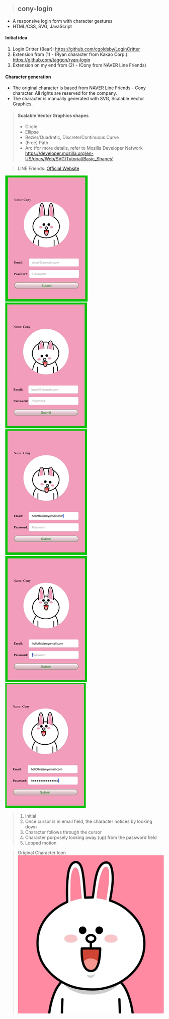> ## cony-login
- A responsive login form with character gestures
- HTML/CSS, SVG, JavaScript

#### Initial idea
  1) Login Critter (Bear): https://github.com/cgoldsby/LoginCritter
  2) Extension from (1) - (Ryan character from Kakao Corp.): https://github.com/taggon/ryan-login
  3) Extension on my end from (2) - (Cony from NAVER Line Friends)

#### Character generation
- The original character is based from NAVER Line Friends - Cony character. All rights are reserved for the company.
- The character is manually generated with SVG, Scalable Vector Graphics. 

#### 
> #### Scalable Vector Graphics shapes
> - Circle
> - Ellipse
> - Bezier/Quadratic, Discrete/Continuous Curve
> - (Free) Path
> - Arc
> (for more details, refer to Mozilla Developer Network
> https://developer.mozilla.org/en-US/docs/Web/SVG/Tutorial/Basic_Shapes)

> LINE Friends: [Official Website]

[Official Website]: https://www.linefriends.com/

![1](img/1.PNG) ![2](img/2.PNG) ![3](img/3.PNG) ![4](img/4.PNG) ![5](img/5.PNG)
> 1) Initial 
> 2) Once cursor is in email field, the character notices by looking down
> 3) Character follows through the cursor
> 4) Character purposely looking away (up) from the password field
> 5) Looped motion


> Original Character Icon <br/>
![Original](cony.png)
